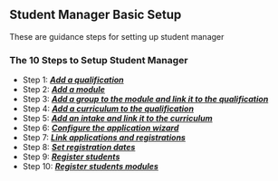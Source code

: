 ## **Student Manager Basic Setup** 

These are guidance steps for setting up student manager

### **The 10 Steps to Setup Student Manager**
- Step 1: [_**Add a qualification**_](_)
- Step 2: [_**Add a module**_](_)
- Step 3: [_**Add a group to the module and link it to the qualification**_](_)
- Step 4: [_**Add a curriculum to the qualification**_](_)
- Step 5: [_**Add an intake and link it to the curriculum**_](_)
- Step 6: [_**Configure the application wizard**_](_)
- Step 7: [_**Link applications and registrations**_](_)
- Step 8: [_**Set registration dates**_](_)
- Step 9: [_**Register students**_](_)
- Step 10: [_**Register students modules**_](_)

